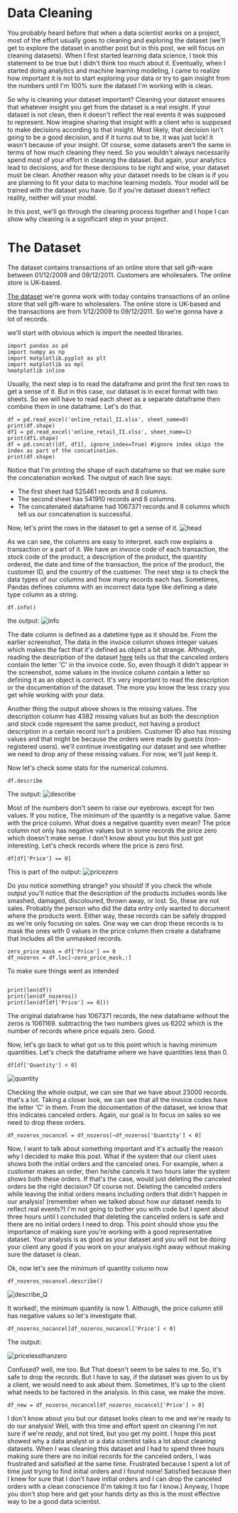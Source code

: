 # Data Cleaning

You probably heard before that when a data scientist works on a project, most of the effort usually goes to cleaning and exploring the dataset (we'll get to explore the dataset in another post but in this post, we will focus on cleaning datasets). When I first started learning data science, I took this statement to be true but I didn't think too much about it. Eventually, when I started doing analytics and machine learning modeling, I came to realize how important it is not to start exploring your data or try to gain insight from the numbers until I'm 100% sure the dataset I'm working with is clean. 

So why is cleaning your dataset important? Cleaning your dataset ensures that whatever insight you get from the dataset is a real insight. If your dataset is not clean, then it doesn't reflect the real events it was supposed to represent. Now imagine sharing that insight with a client who is supposed to make decisions according to that insight. Most likely, that decision isn't going to be a good decision, and if it turns out to be, it was just luck! it wasn't because of your insight. Of course, some datasets aren't the same in terms of how much cleaning they need. So you wouldn't always necessarily spend most of your effort in cleaning the dataset. But again, your analytics lead to decisions, and for these decisions to be right and wise, your dataset must be clean. 
Another reason why your dataset needs to be clean is if you are planning to fit your data to machine learning models. Your model will be trained with the dataset you have. So if you're dataset doesn't reflect reality, neither will your model. 

In this post, we'll go through the cleaning process together and I hope I can show why cleaning is a significant step in your project. 


# The Dataset
The dataset contains transactions of an online store that sell gift-ware between 01/12/2009 and 09/12/2011. Customers are wholesalers. The online store is UK-based.

[The dataset](https://archive.ics.uci.edu/ml/datasets/Online+Retail+II) we're gonna work with today contains transactions of an online store that sell gift-ware to wholesalers. The online store is UK-based and the transactions are from 1/12/2009 to 09/12/2011. So we're gonna have a lot of records.

we'll start with obvious which is import the needed libraries. 

```
import pandas as pd
import numpy as np
import matplotlib.pyplot as plt
import matplotlib as mpl
%matplotlib inline
```

Usually, the next step is to read the dataframe and print the first ten rows to get a sense of it. But in this case, our dataset is in excel format with two sheets. So we will have to read each sheet as a separate dataframe then combine them in one dataframe. Let's do that. 


```
df = pd.read_excel('online_retail_II.xlsx', sheet_name=0)
print(df.shape)
df1 = pd.read_excel('online_retail_II.xlsx', sheet_name=1)
print(df1.shape)
df = pd.concat([df, df1], ignore_index=True) #ignore index skips the index as part of the concatination. 
print(df.shape)
```

Notice that I'm printing the shape of each dataframe so that we make sure the concatenation worked.  The output of each line says:
- The first sheet had 525461 records and 8 columns. 
- The second sheet has 541910 records and 8 columns. 
- The concatenated dataframe had 1067371 records and 8 columns which tell us our concatenation is successful.

Now, let's print the rows in the dataset to get a sense of it.
![head](head.png)

As we can see, the columns are easy to interpret. each row explains a transaction or a part of it. We have an invoice code of each transaction, the stock code of the product, a description of the product, the quantity ordered, the date and time of the transaction, the price of the product, the customer ID, and the country of the customer. 
The next step is to check the data types of our columns and how many records each has. Sometimes, Pandas defines columns with an incorrect data type like defining a date type column as a string.

```
df.info()
```

the output: 
![info](info.png)

The date column is defined as a datetime type as it should be. From the earlier screenshot, The data in the invoice column shows integer values which makes the fact that it's defined as object a bit strange. Although, reading the description of the dataset [here](https://archive.ics.uci.edu/ml/datasets/Online+Retail+II) tells us that the canceled orders contain the letter 'C' in the invoice code. So, even though it didn't appear in the screenshot, some values in the invoice column contain a letter so defining it as an object is correct. It's very important to read the description or the documentation of the dataset. The more you know the less crazy you get while working with your data. 

Another thing the output above shows is the missing values. The description column has 4382 missing values but as both the description and stock code represent the same product, not having a product description in a certain record isn't a problem. Customer ID also has missing values and that might be because the orders were made by guests (non-registered users). we'll continue investigating our dataset and see whether we need to drop any of these missing values. For now, we'll just keep it. 

Now let's check some stats for the numerical columns. 
```
df.describe
```

The output:
![describe](describe.png)

Most of the numbers don't seem to raise our eyebrows. except for two values. If you notice, The minimum of the quantity is a negative value. Same with the price column. What does a negative quantity even mean? The price column not only has negative values but in some records the price zero which doesn't make sense. I don't know about you but this just got interesting. Let's check records where the price is zero first. 

```
df[df['Price'] == 0]
```

This is part of the output:
![pricezero](pricezero.png)

Do you notice something strange? you should! If you check the whole output you'll notice that the description of the products includes words like smashed, damaged, discoloured, thrown away, or lost. So, these are not sales. Probably the person who did the data entry only wanted to document where the products went. Either way, these records can be safely dropped as we're only focusing on sales. 
One way we can drop these records is to mask the ones with 0 values in the price column then create a dataframe that includes all the unmasked records.


```
zero_price_mask = df['Price'] == 0
df_nozeros = df.loc[~zero_price_mask,:]
```

To make sure things went as intended
```

print(len(df))
print(len(df_nozeros))
print(len(df[df['Price'] == 0]))
```

The original dataframe has 1067371 records, the new dataframe without the zeros is 1061169. subtracting the two numbers gives us 6202 which is the number of records where price equals zero. Good. 

Now, let's go back to what got us to this point which is having minimum quantities. Let's check the dataframe where we have quantities less than 0. 

```
df[df['Quantity'] < 0]
```

![quantity](quantityneg.png)

Checking the whole output, we can see that we have about 23000 records. that's a lot. Taking a closer look, we can see that all the invoice codes have the letter 'C' in them. From the documentation of the dataset, we know that this indicates canceled orders. Again, our goal is to focus on sales so we need to drop these orders. 

```
df_nozeros_nocancel = df_nozeros[~df_nozeros['Quantity'] < 0]
```

Now, I want to talk about something important and it's actually the reason why I decided to make this post. What if the system that our client uses shows both the initial orders and the canceled ones. For example, when a customer makes an order, then he/she cancels it two hours later the system shows both these orders. If that's the case, would just deleting the canceled orders be the right decision? Of course not. Deleting the canceled orders while leaving the initial orders means including orders that didn't happen in our analysis! (remember when we talked about how our dataset needs to reflect real events?) I'm not going to bother you with code but I spent about three hours until I concluded that deleting the canceled orders is safe and there are no initial orders I need to drop. This point should show you the importance of making sure you're working with a good representative dataset. Your analysis is as good as your dataset and you will not be doing your client any good if you work on your analysis right away without making sure the dataset is clean.  

Ok, now let's see the minimum of quantity column now 

```
df_nozeros_nocancel.describe()
```

![describe_Q](describe_noQ.png)

It worked!, the minimum quantity is now 1. Although, the price column still has negative values so let's investigate that.

```
df_nozeros_nocancel[df_nozeros_nocancel['Price'] < 0]
```

The output: 

![pricelessthanzero](pricelesszero.png)

Confused? well, me too. But That doesn't seem to be sales to me. So, it's safe to drop the records. But I have to say, if the dataset was given to us by a client, we would need to ask about them. Sometimes, It's up to the client what needs to be factored in the analysis. In this case, we make the move. 

```
df_new = df_nozeros_nocancel[df_nozeros_nocancel['Price'] > 0]
```

I don't know about you but our dataset looks clean to me and we're ready to do our analysis! Well, with this time and effort spent on cleaning I'm not sure if we're *ready*, and not tired, but you get my point.
I hope this post showed why a data analyst or a data scientist talks a lot about cleaning datasets. When I was cleaning this dataset and I had to spend three hours making sure there are no initial records for the canceled orders, I was frustrated and satisfied at the same time. Frustrated because I spent a lot of time just trying to find initial orders and I found none! Satisfied because then I knew for sure that I don't have initial orders and I can drop the canceled orders with a clean conscience (I'm taking it too far I know.) Anyway, I hope you don't stop here and get your hands dirty as this is the most effective way to be a good data scientist.




